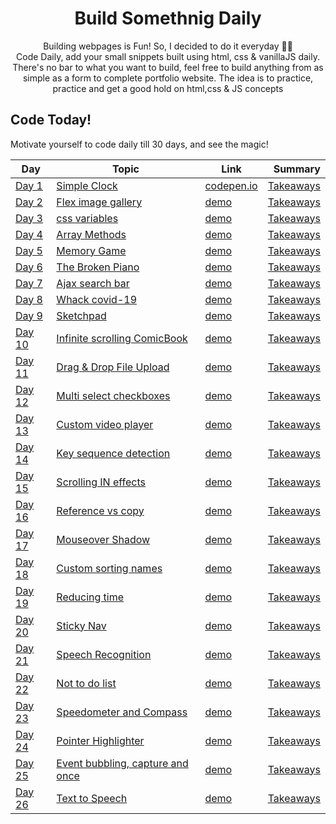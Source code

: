 <h1 align="center">
  Build Somethnig Daily
</h1>

<p align="center">
  Building webpages is Fun! So, I decided to do it everyday 💯💯
  <br />
  Code Daily, add your small snippets built using html, css & vanillaJS 
    daily. There's no bar to what you want to build, feel free to build anything from as simple as a form to complete portfolio website.
    The idea is to practice, practice and get a good hold on html,css & JS concepts
</p>


## Code Today!

Motivate yourself to code daily till 30 days, and see the magic! 

| Day | Topic | Link | Summary |
| ---------- | ----- | ------------ | ---------: |
| [Day 1](./each%20day%20build%20day!/Day%201/) | [Simple Clock](./each%20day%20build%20day!/Day%201/) | [codepen.io]() | [Takeaways](./each%20day%20build%20day!/Day%201/README.md) |
| [Day 2](./each%20day%20build%20day!/Day%201/) | [Flex image gallery](./each%20day%20build%20day!/Day%202/) | [demo](https://powerofflex.z22.web.core.windows.net/) | [Takeaways](./each%20day%20build%20day!/Day%202/README.md/) |
| [Day 3](./each%20day%20build%20day!/Day%203/) | [css variables](./each%20day%20build%20day!/Day%203/) | [demo](https://powerofflex.z22.web.core.windows.net/) | [Takeaways](./each%20day%20build%20day!/Day%203/README.md/) |
| [Day 4](./each%20day%20build%20day!/Day%204/) | [Array Methods](./each%20day%20build%20day!/Day%203/) | [demo](https://powerofflex.z22.web.core.windows.net/) | [Takeaways](./each%20day%20build%20day!/Day%204/README.md/) |
| [Day 5](./each%20day%20build%20day!/Day%205/) | [Memory Game](./each%20day%20build%20day!/Day%205/) | [demo](https://powerofflex.z22.web.core.windows.net/) | [Takeaways](./each%20day%20build%20day!/Day%205/README.md/) |
| [Day 6](./each%20day%20build%20day!/Day%206/) | [The Broken Piano](./each%20day%20build%20day!/Day%206/) | [demo](https://powerofflex.z22.web.core.windows.net/) | [Takeaways](./each%20day%20build%20day!/Day%206/README.md/) |
| [Day 7](./each%20day%20build%20day!/Day%207/) | [Ajax search bar](./each%20day%20build%20day!/Day%207/) | [demo](https://powerofflex.z22.web.core.windows.net/) | [Takeaways](./each%20day%20build%20day!/Day%207/README.md/) |
| [Day 8](./each%20day%20build%20day!/Day%208/) | [Whack covid-19](./each%20day%20build%20day!/Day%208/) | [demo](https://whackcovid19.z22.web.core.windows.net/) | [Takeaways](./each%20day%20build%20day!/Day%208/README.md/) |
| [Day 9](./each%20day%20build%20day!/Day%209/) | [Sketchpad](./each%20day%20build%20day!/Day%209/) | [demo](https://codepen.io/neeraj-mukta/pen/RwWWBNw) | [Takeaways](./each%20day%20build%20day!/Day%209/README.md/) |
| [Day 10](./each%20day%20build%20day!/Day%2010/) | [Infinite scrolling ComicBook](./each%20day%20build%20day!/Day%2010/) | [demo]() | [Takeaways](./each%20day%20build%20day!/Day%2010/README.md/) |
| [Day 11](./each%20day%20build%20day!/Day%2011/) | [Drag & Drop File Upload](./each%20day%20build%20day!/Day%2011/) | [demo]() | [Takeaways](./each%20day%20build%20day!/Day%2011/README.md/) |
| [Day 12](./each%20day%20build%20day!/Day%2012/) | [Multi select checkboxes](./each%20day%20build%20day!/Day%2012/) | [demo]() | [Takeaways](./each%20day%20build%20day!/Day%2012/README.md/) |
| [Day 13](./each%20day%20build%20day!/Day%2013/) | [Custom video player](./each%20day%20build%20day!/Day%2013/) | [demo]() | [Takeaways](./each%20day%20build%20day!/Day%2013/README.md/) |
| [Day 14](./each%20day%20build%20day!/Day%2014/) | [Key sequence detection](./each%20day%20build%20day!/Day%2014/) | [demo]() | [Takeaways](./each%20day%20build%20day!/Day%2014/README.md/) |
| [Day 15](./each%20day%20build%20day!/Day%2015/) | [Scrolling IN effects](./each%20day%20build%20day!/Day%2015/) | [demo]() | [Takeaways](./each%20day%20build%20day!/Day%2015/README.md/) |
| [Day 16](./each%20day%20build%20day!/Day%2016/) | [Reference vs copy](./each%20day%20build%20day!/Day%2016/) | [demo]() | [Takeaways](./each%20day%20build%20day!/Day%2016/README.md/) |
| [Day 17](./each%20day%20build%20day!/Day%2017/) | [Mouseover Shadow](./each%20day%20build%20day!/Day%2017/) | [demo]() | [Takeaways](./each%20day%20build%20day!/Day%2017/README.md/) |
| [Day 18](./each%20day%20build%20day!/Day%2018/) | [Custom sorting names](./each%20day%20build%20day!/Day%2018/) | [demo]() | [Takeaways](./each%20day%20build%20day!/Day%2018/README.md/) |
| [Day 19](./each%20day%20build%20day!/Day%2019/) | [Reducing time](./each%20day%20build%20day!/Day%2019/) | [demo]() | [Takeaways](./each%20day%20build%20day!/Day%2019/README.md/) |
| [Day 20](./each%20day%20build%20day!/Day%2020/) | [Sticky Nav](./each%20day%20build%20day!/Day%2020/) | [demo]() | [Takeaways](./each%20day%20build%20day!/Day%2020/README.md/) |
| [Day 21](./each%20day%20build%20day!/Day%2021/) | [Speech Recognition](./each%20day%20build%20day!/Day%2021/) | [demo]() | [Takeaways](./each%20day%20build%20day!/Day%2021/README.md/) |
| [Day 22](./each%20day%20build%20day!/Day%2022/) | [Not to do list](./each%20day%20build%20day!/Day%2022/) | [demo]() | [Takeaways](./each%20day%20build%20day!/Day%2022/README.md/) |
| [Day 23](./each%20day%20build%20day!/Day%2023/) | [Speedometer and Compass](./each%20day%20build%20day!/Day%2023/) | [demo]() | [Takeaways](./each%20day%20build%20day!/Day%2023/README.md/) |
| [Day 24](./each%20day%20build%20day!/Day%2024/) | [Pointer Highlighter](./each%20day%20build%20day!/Day%2024/) | [demo]() | [Takeaways](./each%20day%20build%20day!/Day%2024/README.md/) |
| [Day 25](./each%20day%20build%20day!/Day%2025/) | [Event bubbling, capture and once](./each%20day%20build%20day!/Day%2025/) | [demo]() | [Takeaways](./each%20day%20build%20day!/Day%2025/README.md/) |
| [Day 26](./each%20day%20build%20day!/Day%2026/) | [Text to Speech](./each%20day%20build%20day!/Day%2026/) | [demo]() | [Takeaways](./each%20day%20build%20day!/Day%2026/README.md/) |